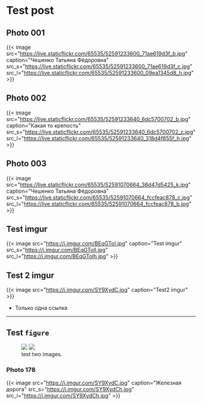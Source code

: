 # Test post


<!--more-->

## Photo 001

{{< image src="https://live.staticflickr.com/65535/52591233600_71ae619d3f_b.jpg" caption="Чешенко Татьяна Фёдоровна" src_s="https://live.staticflickr.com/65535/52591233600_71ae619d3f_c.jpg" src_l="https://live.staticflickr.com/65535/52591233600_09ea1345d8_h.jpg" >}}

## Photo 002

{{< image src="https://live.staticflickr.com/65535/52591233640_6dc5700702_b.jpg" caption="Какая то крепость" src_s="https://live.staticflickr.com/65535/52591233640_6dc5700702_c.jpg" src_l="https://live.staticflickr.com/65535/52591233640_318d4f855f_h.jpg" >}}

## Photo 003

{{< image src="https://live.staticflickr.com/65535/52591070664_36d47d5425_k.jpg" caption="Чешенко Татьяна Фёдоровна" src_s="https://live.staticflickr.com/65535/52591070664_fccfeac878_c.jpg" src_l="https://live.staticflickr.com/65535/52591070664_fccfeac878_b.jpg" >}}

## Test imgur

{{< image src="https://i.imgur.com/BEqGToI.jpg" caption="Test imgur" src_s="https://i.imgur.com/BEqGToIl.jpg" src_l="https://i.imgur.com/BEqGToIh.jpg" >}}

## Test 2 imgur

{{< image src="https://i.imgur.com/SY9XydC.jpg" caption="Test2 imgur" >}}

- Только одна ссылка

***

## Test `figure`

<figure class="half">
    <img src="https://i.imgur.com/B8hG4zWh.jpg">
    <img src="https://i.imgur.com/aPVitYsh.jpg">
    <figcaption>test two images.</figcaption>
</figure>

### Photo 178

{{< image src="https://i.imgur.com/SY9XydC.jpg" caption="Железная дорога" src_s="https://i.imgur.com/SY9XydCh.jpg" src_l="https://i.imgur.com/SY9XydCh.jpg" >}}


